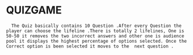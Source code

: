 # QUIZGAME
      The Quiz basically contains 10 Question .After every Question the player can choose the lifeline .There is totally 2 lifelines, One is 50-50 it removes the two incorrect answers and other one is audience pool it displays the highest percentage of options selected. Once the Correct option is been selected it moves to the  next question .
